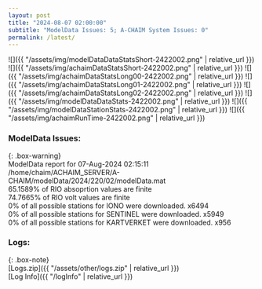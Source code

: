 ```yaml
---
layout: post
title: "2024-08-07 02:00:00"
subtitle: "ModelData Issues: 5; A-CHAIM System Issues: 0"
permalink: /latest/
---
```


![]({{ "/assets/img/modelDataDataStatsShort-2422002.png" | relative_url }})
![]({{ "/assets/img/achaimDataStatsShort-2422002.png" | relative_url }})
![]({{ "/assets/img/achaimDataStatsLong00-2422002.png" | relative_url }})
![]({{ "/assets/img/achaimDataStatsLong01-2422002.png" | relative_url }})
![]({{ "/assets/img/achaimDataStatsLong02-2422002.png" | relative_url }})
![]({{ "/assets/img/modelDataDataStats-2422002.png" | relative_url }})
![]({{ "/assets/img/modelDataStationStats-2422002.png" | relative_url }})
![]({{ "/assets/img/achaimRunTime-2422002.png" | relative_url }})


### ModelData Issues:  
  
{: .box-warning}  
 ModelData report for 07-Aug-2024 02:15:11   
 /home/chaim/ACHAIM_SERVER/A-CHAIM/modelData/2024/220/02/modelData.mat   
 65.1589% of RIO absoprtion values are finite   
 74.7665% of RIO volt values are finite   
 0% of all possible stations for IONO were downloaded. x6494   
 0% of all possible stations for SENTINEL were downloaded. x5949   
 0% of all possible stations for KARTVERKET were downloaded. x956   
  


### Logs:  
  
{: .box-note}  
[Logs.zip]({{ "/assets/other/logs.zip" | relative_url }})  
[Log Info]({{ "/logInfo" | relative_url }})  
